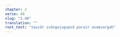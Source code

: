 ```yaml
---
chapter: 2
verse: 40
slug: "2.40"
translation: ""
root_text: "śaucāt svāṅgajugupsā parair asaṃsargaḥ"
---
```


